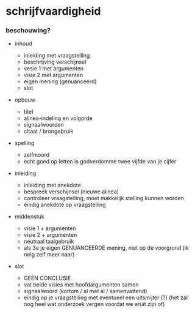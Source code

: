 # schrijfvaardigheid

### beschouwing?

- inhoud
   - inleiding met vraagstelling
   - beschrijving verschijnsel
   - vesie 1 met argumenten
   - visie 2 met argumenten
   - eigen mening (genuanceerd)
   - slot

- opbouw 
   - titel
   - alinea-indeling en volgorde
   - signaalwoorden
   - citaat / brongebruik
  
- spelling
   - zelfmoord
   - echt goed op letten is godverdomme twee vijfde van je cijfer


- inleiding
   - inleiding met anekdote
   - bespreek verschijnsel (nieuwe alinea)
   - controleer vraagstelling, moet makkelijk stelling kunnen worden
   - eindig anekdote op vraagstelling
- middenstuk
   - visie 1 + argumenten
   - visie 2 + argumenten
   - neutraal taalgebruik
   - als 3e je eigen GENUANCEERDE mening, niet op de voorgrond (ik neig zelf meer naar)
- slot 
   - GEEN CONCLUSIE
   - vat beide visies met hoofdargumenten samen
   - signaalwoord (kortom / al met al / samenvattend)
   - eindig op je vraagstelling met eventueel een uitsmijter (?) (het zal nog heel wat onderzoek vergen voordat we eruit zijn of)


